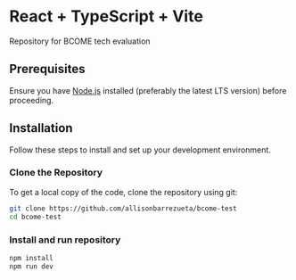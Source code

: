 # React + TypeScript + Vite

Repository for BCOME tech evaluation

## Prerequisites

Ensure you have [Node.js](https://nodejs.org/) installed (preferably the latest LTS version) before proceeding.

## Installation

Follow these steps to install and set up your development environment.

### Clone the Repository

To get a local copy of the code, clone the repository using git:

```bash
git clone https://github.com/allisonbarrezueta/bcome-test
cd bcome-test
```

### Install and run repository

```bash
npm install
npm run dev
```

